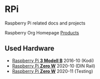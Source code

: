# RPi
Raspberry Pi related docs and projects

Raspberry Org Homepage [Products](https://www.raspberrypi.org/products/)

## Used Hardware

* [Raspberry Pi **3 Modell B**](https://github.com/griemide/RPi3B) 2016-10 (Kodi)
* [Raspberry Pi **Zero W**](https://github.com/griemide/RPiZW) 2020-10 (DIN Rail)
* [Raspberry Pi **Zero W**](https://github.com/griemide/RPiZW2) 2020-11 (Testing)


